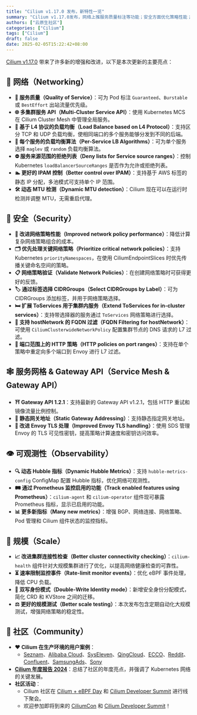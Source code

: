 ```yaml
---
title: "Cilium v1.17.0 发布，新特性一览"
summary: "Cilium v1.17.0发布，网络上推服务质量标注等功能；安全方面优化策略性能；增强服务网格与Gateway API支持；提升可观测性；优化规模处理能力；并分享社区活动与用户案例。 "
authors: ["云原生社区"]
categories: ["Cilium"]
tags: ["Cilium"]
draft: false
date: 2025-02-05T15:22:42+08:00
---
```


[Cilium v1.17.0](https://github.com/cilium/cilium/releases/tag/v1.17.0) 带来了许多新的增强和改进，以下是本次更新的主要亮点：

## 🚠 网络（Networking）

- **🚦 服务质量（Quality of Service）**：可为 Pod 标注 `Guaranteed`、`Burstable` 或 `BestEffort` 出站流量优先级。
- **🌐 多集群服务 API（Multi-Cluster Service API）**：使用 Kubernetes MCS 在 Cilium Cluster Mesh 中管理全局服务。
- **🔀 基于 L4 协议的负载均衡（Load Balance based on L4 Protocol）**：支持区分 TCP 和 UDP 负载均衡，使相同端口的多个服务能够分发到不同的后端。
- **🥲 每个服务的负载均衡算法（Per-Service LB Algorithms）**：可为单个服务选择 `maglev` 或 `random` 负载均衡算法。
- **⛔ 服务来源范围的拒绝列表（Deny lists for Service source ranges）**：控制 Kubernetes `loadBalancerSourceRanges` 是否作为允许或拒绝列表。
- **🏊 更好的 IPAM 控制（Better control over IPAM）**：支持基于 AWS 标签的静态 IP 分配，多池模式可支持单个 IP 范围。
- **🛠️ 动态 MTU 检测（Dynamic MTU detection）**：Cilium 现在可以在运行时检测并调整 MTU，无需重启代理。

## 💂️ 安全（Security）

- **🚀 改进网络策略性能（Improved network policy performance）**：降低计算复杂网络策略组合的成本。
- **🗂️ 优先处理关键网络策略（Prioritize critical network policies）**：支持 Kubernetes `priorityNamespaces`，在使用 CiliumEndpointSlices 时优先传播关键命名空间的策略。
- **📋 网络策略验证（Validate Network Policies）**：在创建网络策略时可获得更好的反馈。
- **🏷️ 通过标签选择 CIDRGroups（Select CIDRGroups by Label）**：可为 CIDRGroups 添加标签，并用于网络策略选择。
- **🛏️ 扩展 ToServices 用于集群内服务（Extend ToServices for in-cluster services）**：支持带选择器的服务通过 `ToServices` 网络策略进行选择。
- **🚧 支持 hostNetwork 的 FQDN 过滤（FQDN Filtering for hostNetwork）**：可使用 `CiliumClusterwideNetworkPolicy` 配置集群节点的 DNS 请求的 L7 过滤。
- **📶 端口范围上的 HTTP 策略（HTTP policies on port ranges）**：支持在单个策略中重定向多个端口到 Envoy 进行 L7 过滤。

## 🕸️ 服务网格 & Gateway API（Service Mesh & Gateway API）

- **⛩️ Gateway API 1.2.1**：支持最新的 Gateway API v1.2.1，包括 HTTP 重试和镜像流量比例控制。
- **📝 静态网关地址（Static Gateway Addressing）**：支持静态指定网关地址。
- **🔐 改进 Envoy TLS 处理（Improved Envoy TLS handling）**：使用 SDS 管理 Envoy 的 TLS 可见性密钥，提高策略计算速度和密钥访问效率。

## 👁️ 可观测性（Observability）

- **🔍 动态 Hubble 指标（Dynamic Hubble Metrics）**：支持 `hubble-metrics-config` ConfigMap 配置 Hubble 指标，优化网络可观测性。
- **🛤️ 通过 Prometheus 监控启用的功能（Track enabled features using Prometheus）**：`cilium-agent` 和 `cilium-operator` 组件现可暴露 Prometheus 指标，显示已启用的功能。
- **📊 更多新指标（Many new metrics）**：增强 BGP、网络连接、网络策略、Pod 管理和 Cilium 组件状态的监控指标。

## 🌅 规模（Scale）

- **📈 改进集群连接性检查（Better cluster connectivity checking）**：`cilium-health` 组件针对大规模集群进行了优化，以提高网络健康检查的可靠性。
- **⏳ 速率限制监控事件（Rate-limit monitor events）**：优化 eBPF 事件处理，降低 CPU 负载。
- **👥 双写身份模式（Double-Write Identity mode）**：新增安全身份分配模式，简化 CRD 和 KVStore 之间的迁移。
- **⚖️ 更好的规模测试（Better scale testing）**：本次发布包含定期自动化大规模测试，增强网络策略的稳定性。

## 🏡 社区（Community）

- **❤️ Cilium 在生产环境的用户案例**：
    - [Seznam](https://www.cncf.io/case-studies/seznam/)、[Alibaba Cloud](https://www.cncf.io/case-studies/alibaba/)、[SysEleven](https://www.cncf.io/case-studies/syseleven/)、[QingCloud](https://www.cncf.io/case-studies/qingcloud/)、[ECCO](https://www.youtube.com/watch?v=Ennjmo9TFaM)、[Reddit](https://www.youtube.com/watch?v=YNDp7Id7Bbs)、[Confluent](https://www.youtube.com/watch?v=vOSiVeBXYpM)、[SamsungAds](https://www.youtube.com/watch?v=2KlVTx611bk)、[Sony](https://www.youtube.com/watch?v=M0PincxlHpI)
- **[Cilium 年度报告 2024](https://github.com/cilium/cilium.io/blob/main/Annual-Reports/Cilium_Annual_Report_2024.pdf)**：总结了社区的年度亮点，并强调了 Kubernetes 网络的关键发展。
- **社区活动**：
    - Cilium 社区在 [Cilium + eBPF Day](https://events.linuxfoundation.org/kubecon-cloudnativecon-north-america/co-located-events/cilium-ebpf-day/) 和 [Cilium Developer Summit](https://github.com/cilium/dev-summits/tree/main/2024-NA) 进行线下聚会。
    - 欢迎参加即将到来的 [CiliumCon](https://events.linuxfoundation.org/kubecon-cloudnativecon-europe/co-located-events/ciliumcon/) 和 [Cilium Developer Summit](https://docs.google.com/forms/d/e/1FAIpQLSd8E1dtCYiwqcw1MemQU3RDKlIQNBi2dRVMVGqDPgSow9mKjA/viewform?usp=header)！
